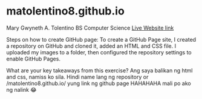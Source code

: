 # matolentino8.github.io

Mary Gwyneth A. Tolentino
BS Computer Science
[Live Website link](https://gwynnnot.github.io/matolentino8.github.io/)

Steps on how to create GitHub page:
To create a GitHub Page site, I created a repository on GitHub and cloned it, added an HTML and CSS file. I uploaded my images to a folder, then configured the repository settings to enable GitHub Pages. 

What are your key takeaways from this exercise?
Ang saya balikan ng html and css, namiss ko sila.
Hindi name lang ng repository or /matolentino8.github.io/ yung link ng github page HAHAHAHA mali po ako ng nalink 😂

